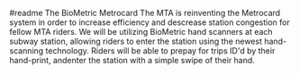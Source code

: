 #readme
The BioMetric Metrocard
The MTA is reinventing the Metrocard system in order to increase efficiency and descrease station congestion for fellow MTA riders. We will be utilizing BioMetric hand scanners at each subway station, allowing riders to enter the station using the newest hand-scanning technology.
Riders will be able to prepay for trips ID'd by their hand-print, andenter the station with a simple swipe of their hand. 
